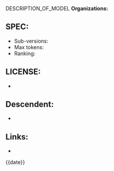 DESCRIPTION_OF_MODEL
**Organizations:** 
## SPEC:
- Sub-versions: 
- Max tokens: 
- Ranking: 
## LICENSE: 
- 
## Descendent:
- 
## Links:
- 

{{date}}